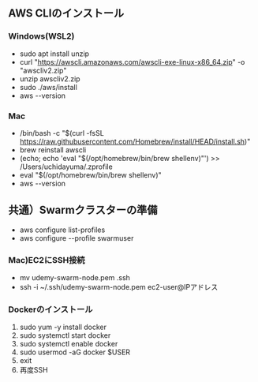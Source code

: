 
## AWS CLIのインストール
### Windows(WSL2)
- sudo apt install unzip
- curl "https://awscli.amazonaws.com/awscli-exe-linux-x86_64.zip" -o "awscliv2.zip"
- unzip awscliv2.zip
- sudo ./aws/install
- aws --version

### Mac
- /bin/bash -c "$(curl -fsSL https://raw.githubusercontent.com/Homebrew/install/HEAD/install.sh)"
- brew reinstall awscli
-  (echo; echo 'eval "$(/opt/homebrew/bin/brew shellenv)"') >> /Users/uchidayuma/.zprofile
- eval "$(/opt/homebrew/bin/brew shellenv)"
- aws --version

## 共通）Swarmクラスターの準備
- aws configure list-profiles
- aws configure --profile swarmuser

### Mac)EC2にSSH接続
- mv udemy-swarm-node.pem .ssh
- ssh -i ~/.ssh/udemy-swarm-node.pem ec2-user@IPアドレス

### Dockerのインストール

1. sudo yum -y install docker
2. sudo systemctl start docker
3. sudo systemctl enable docker
4. sudo usermod -aG docker $USER
5. exit
6. 再度SSH

